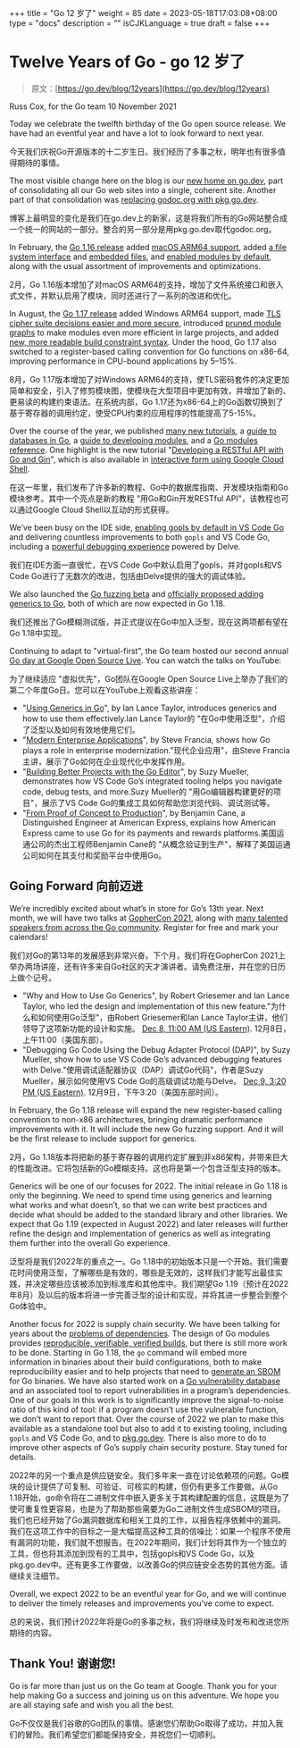 +++
title = "Go 12 岁了"
weight = 85
date = 2023-05-18T17:03:08+08:00
type = "docs"
description = ""
isCJKLanguage = true
draft = false
+++

# Twelve Years of Go - go 12 岁了

> 原文：[https://go.dev/blog/12years](https://go.dev/blog/12years)

Russ Cox, for the Go team
10 November 2021

Today we celebrate the twelfth birthday of the Go open source release. We have had an eventful year and have a lot to look forward to next year.

今天我们庆祝Go开源版本的十二岁生日。我们经历了多事之秋，明年也有很多值得期待的事情。

The most visible change here on the blog is our [new home on go.dev](https://go.dev/blog/tidy-web), part of consolidating all our Go web sites into a single, coherent site. Another part of that consolidation was [replacing godoc.org with pkg.go.dev](https://go.dev/blog/godoc.org-redirect).

博客上最明显的变化是我们在go.dev上的新家，这是将我们所有的Go网站整合成一个统一的网站的一部分。整合的另一部分是用pkg.go.dev取代godoc.org。

In February, the [Go 1.16 release](https://go.dev/blog/go1.16) added [macOS ARM64 support](https://go.dev/blog/ports), added [a file system interface](https://go.dev/pkg/io/fs) and [embedded files](https://go.dev/pkg/embed), and [enabled modules by default](https://go.dev/blog/go116-module-changes), along with the usual assortment of improvements and optimizations.

2月，Go 1.16版本增加了对macOS ARM64的支持，增加了文件系统接口和嵌入式文件，并默认启用了模块，同时还进行了一系列的改进和优化。

In August, the [Go 1.17 release](https://go.dev/blog/go1.17) added Windows ARM64 support, made [TLS cipher suite decisions easier and more secure](https://go.dev/blog/tls-cipher-suites), introduced [pruned module graphs](https://go.dev/doc/go1.17#go-command) to make modules even more efficient in large projects, and added [new, more readable build constraint syntax](https://pkg.go.dev/cmd/go#hdr-Build_constraints). Under the hood, Go 1.17 also switched to a register-based calling convention for Go functions on x86-64, improving performance in CPU-bound applications by 5–15%.

8月，Go 1.17版本增加了对Windows ARM64的支持，使TLS密码套件的决定更加简单和安全，引入了修剪模块图，使模块在大型项目中更加有效，并增加了新的、更易读的构建约束语法。在系统内部，Go 1.17还为x86-64上的Go函数切换到了基于寄存器的调用约定，使受CPU约束的应用程序的性能提高了5-15%。

Over the course of the year, we published [many new tutorials](https://go.dev/doc/tutorial/), a [guide to databases in Go](https://go.dev/doc/database/), a [guide to developing modules](https://go.dev/doc/#developing-modules), and a [Go modules reference](https://go.dev/ref/mod). One highlight is the new tutorial "[Developing a RESTful API with Go and Gin](https://go.dev/doc/tutorial/web-service-gin)", which is also available in [interactive form using Google Cloud Shell](https://go.dev/s/cloud-shell-web-tutorial).

在这一年里，我们发布了许多新的教程、Go中的数据库指南、开发模块指南和Go模块参考。其中一个亮点是新的教程 "用Go和Gin开发RESTful API"，该教程也可以通过Google Cloud Shell以互动的形式获得。

We’ve been busy on the IDE side, [enabling gopls by default in VS Code Go](https://go.dev/blog/gopls-vscode-go) and delivering countless improvements to both `gopls` and VS Code Go, including a [powerful debugging experience](https://github.com/golang/vscode-go/blob/master/docs/debugging.md) powered by Delve.

我们在IDE方面一直很忙，在VS Code Go中默认启用了gopls，并对gopls和VS Code Go进行了无数次的改进，包括由Delve提供的强大的调试体验。

We also launched the [Go fuzzing beta](https://go.dev/blog/fuzz-beta) and [officially proposed adding generics to Go](https://go.dev/blog/generics-proposal), both of which are now expected in Go 1.18.

我们还推出了Go模糊测试版，并正式提议在Go中加入泛型，现在这两项都有望在Go 1.18中实现。

Continuing to adapt to "virtual-first", the Go team hosted our second annual [Go day at Google Open Source Live](https://opensourcelive.withgoogle.com/events/go-day-2021). You can watch the talks on YouTube:

为了继续适应 "虚拟优先"，Go团队在Google Open Source Live上举办了我们的第二个年度Go日。您可以在YouTube上观看这些讲座：

- "[Using Generics in Go](https://www.youtube.com/watch?v=nr8EpUO9jhw)", by Ian Lance Taylor, introduces generics and how to use them effectively.Ian Lance Taylor的 "在Go中使用泛型"，介绍了泛型以及如何有效地使用它们。
- "[Modern Enterprise Applications](https://www.youtube.com/watch?v=5fgG1qZaV4w)", by Steve Francia, shows how Go plays a role in enterprise modernization."现代企业应用"，由Steve Francia主讲，展示了Go如何在企业现代化中发挥作用。
- "[Building Better Projects with the Go Editor](https://www.youtube.com/watch?v=jMyzsp2E_0U)", by Suzy Mueller, demonstrates how VS Code Go’s integrated tooling helps you navigate code, debug tests, and more.Suzy Mueller的 "用Go编辑器构建更好的项目"，展示了VS Code Go的集成工具如何帮助您浏览代码、调试测试等。
- "[From Proof of Concept to Production](https://www.youtube.com/watch?v=e7PtBOsTpXE)", by Benjamin Cane, a Distinguished Engineer at American Express, explains how American Express came to use Go for its payments and rewards platforms.美国运通公司的杰出工程师Benjamin Cane的 "从概念验证到生产"，解释了美国运通公司如何在其支付和奖励平台中使用Go。

## Going Forward 向前迈进

We’re incredibly excited about what’s in store for Go’s 13th year. Next month, we will have two talks at [GopherCon 2021](https://www.gophercon.com/), along with [many talented speakers from across the Go community](https://www.gophercon.com/agenda). Register for free and mark your calendars!

我们对Go的第13年的发展感到非常兴奋。下个月，我们将在GopherCon 2021上举办两场讲座，还有许多来自Go社区的天才演讲者。请免费注册，并在您的日历上做个记号。

- "Why and How to Use Go Generics", by Robert Griesemer and Ian Lance Taylor, who led the design and implementation of this new feature."为什么和如何使用Go泛型"，由Robert Griesemer和Ian Lance Taylor主讲，他们领导了这项新功能的设计和实施。
  [Dec 8, 11:00 AM (US Eastern)](https://www.gophercon.com/agenda/session/593015). 12月8日，上午11:00（美国东部）。
- "Debugging Go Code Using the Debug Adapter Protocol (DAP)", by Suzy Mueller, show how to use VS Code Go’s advanced debugging features with Delve."使用调试适配器协议（DAP）调试Go代码"，作者是Suzy Mueller，展示如何使用VS Code Go的高级调试功能与Delve。
  [Dec 9, 3:20 PM (US Eastern)](https://www.gophercon.com/agenda/session/593029). 12月9日，下午3:20（美国东部时间）。

In February, the Go 1.18 release will expand the new register-based calling convention to non-x86 architectures, bringing dramatic performance improvements with it. It will include the new Go fuzzing support. And it will be the first release to include support for generics.

2月，Go 1.18版本将把新的基于寄存器的调用约定扩展到非x86架构，并带来巨大的性能改进。它将包括新的Go模糊支持。这也将是第一个包含泛型支持的版本。

Generics will be one of our focuses for 2022. The initial release in Go 1.18 is only the beginning. We need to spend time using generics and learning what works and what doesn’t, so that we can write best practices and decide what should be added to the standard library and other libraries. We expect that Go 1.19 (expected in August 2022) and later releases will further refine the design and implementation of generics as well as integrating them further into the overall Go experience.

泛型将是我们2022年的重点之一。Go 1.18中的初始版本只是一个开始。我们需要花时间使用泛型，了解哪些是有效的，哪些是无效的，这样我们才能写出最佳实践，并决定哪些应该被添加到标准库和其他库中。我们期望Go 1.19（预计在2022年8月）及以后的版本将进一步完善泛型的设计和实现，并将其进一步整合到整个Go体验中。

Another focus for 2022 is supply chain security. We have been talking for years about the [problems of dependencies](https://research.swtch.com/deps). The design of Go modules provides [reproducible, verifiable, verified builds](https://research.swtch.com/vgo-repro), but there is still more work to be done. Starting in Go 1.18, the `go` command will embed more information in binaries about their build configurations, both to make reproducibility easier and to help projects that need to [generate an SBOM](https://en.wikipedia.org/wiki/Software_bill_of_materials) for Go binaries. We have also started work on a [Go vulnerability database](https://pkg.go.dev/golang.org/x/vuln) and an associated tool to report vulnerabilities in a program’s dependencies. One of our goals in this work is to significantly improve the signal-to-noise ratio of this kind of tool: if a program doesn’t use the vulnerable function, we don’t want to report that. Over the course of 2022 we plan to make this available as a standalone tool but also to add it to existing tooling, including `gopls` and VS Code Go, and to [pkg.go.dev](https://pkg.go.dev/). There is also more to do to improve other aspects of Go’s supply chain security posture. Stay tuned for details.

2022年的另一个重点是供应链安全。我们多年来一直在讨论依赖项的问题。Go模块的设计提供了可复制、可验证、可核实的构建，但仍有更多工作要做。从Go 1.18开始，go命令将在二进制文件中嵌入更多关于其构建配置的信息，这既是为了使可重复性更容易，也是为了帮助那些需要为Go二进制文件生成SBOM的项目。我们也已经开始了Go漏洞数据库和相关工具的工作，以报告程序依赖中的漏洞。我们在这项工作中的目标之一是大幅提高这种工具的信噪比：如果一个程序不使用有漏洞的功能，我们就不想报告。在2022年期间，我们计划将其作为一个独立的工具，但也将其添加到现有的工具中，包括gopls和VS Code Go，以及pkg.go.dev中。还有更多工作要做，以改善Go的供应链安全态势的其他方面。请继续关注细节。

Overall, we expect 2022 to be an eventful year for Go, and we will continue to deliver the timely releases and improvements you’ve come to expect.

总的来说，我们预计2022年将是Go的多事之秋，我们将继续及时发布和改进您所期待的内容。

## Thank You! 谢谢您!

Go is far more than just us on the Go team at Google. Thank you for your help making Go a success and joining us on this adventure. We hope you are all staying safe and wish you all the best.

Go不仅仅是我们谷歌的Go团队的事情。感谢您们帮助Go取得了成功，并加入我们的冒险。我们希望您们都能保持安全，并祝您们一切顺利。
